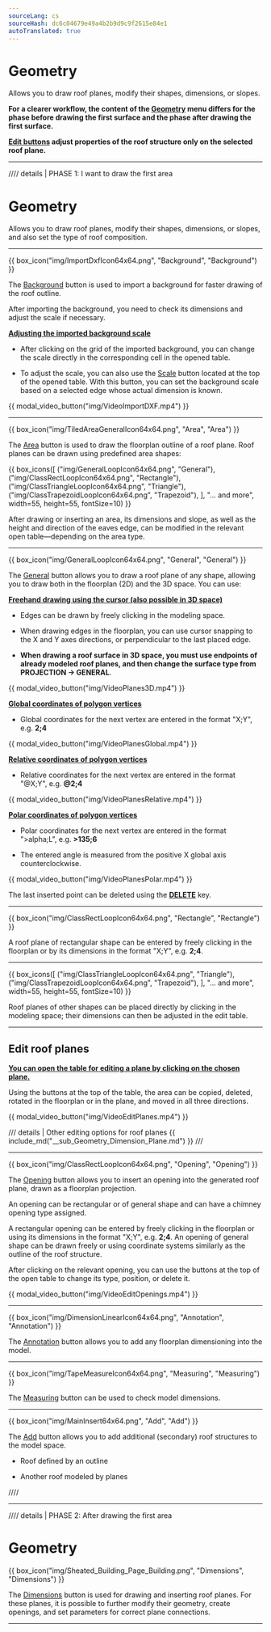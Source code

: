 ```yaml
---
sourceLang: cs
sourceHash: dc6c04679e49a4b2b9d9c9f2615e84e1
autoTranslated: true
---
```


# Geometry
<p>
Allows you to draw roof planes, modify their shapes, dimensions, or slopes.
</p>

<p><b>For a clearer workflow, the content of the <u>Geometry</u> menu differs for the phase before drawing the first surface and the phase after drawing the first surface.</b></p>

<p>
<b><u>Edit buttons</u> adjust properties of the roof structure only on the selected roof plane.</b>
</p>

<hr class="main">

//// details | PHASE 1: I want to draw the first area

# Geometry
<p>
Allows you to draw roof planes, modify their shapes, dimensions, or slopes, and also set the type of roof composition.
</p>

<hr class="main">
{{ box_icon("img/ImportDxfIcon64x64.png", "Background", "Background") }}

<p>The <u>Background</u> button is used to import a background for faster drawing of the roof outline.</p> 

<p>After importing the background, you need to check its dimensions and adjust the scale if necessary.</p>

<p><b><u>Adjusting the imported background scale</u></b></p>

<ul>
<p><li>
After clicking on the grid of the imported background, you can change the scale directly in the corresponding cell in the opened table. 
</li></p>

<p><li>
To adjust the scale, you can also use the <u>Scale</u> button located at the top of the opened table. With this button, you can set the background scale based on a selected edge whose actual dimension is known.
</li></p>
</ul>

{{ modal_video_button("img/VideoImportDXF.mp4") }}

<hr class="main">

{{ box_icon("img/TiledAreaGeneralIcon64x64.png", "Area", "Area") }}

<p>
The <u>Area</u> button is used to draw the floorplan outline of a roof plane. Roof planes can be drawn using predefined area shapes:
</p>

{{ box_icons([
  ("img/GeneralLoopIcon64x64.png", "General"),
  ("img/ClassRectLoopIcon64x64.png", "Rectangle"),
  ("img/ClassTriangleLoopIcon64x64.png", "Triangle"),
  ("img/ClassTrapezoidLoopIcon64x64.png", "Trapezoid"),
], "... and more", width=55, height=55, fontSize=10) }}

<p>
After drawing or inserting an area, its dimensions and slope, as well as the height and direction of the eaves edge, can be modified in the relevant open table—depending on the area type.
</p>

<hr>

{{ box_icon("img/GeneralLoopIcon64x64.png", "General", "General") }}

  <p>The <u>General</u> button allows you to draw a roof plane of any shape, allowing you to draw both in the floorplan (2D) and the 3D space. You can use:</p>

  <p><b><u>Freehand drawing using the cursor (also possible in 3D space)</u></b></p>
  <ul>
    <li><p>Edges can be drawn by freely clicking in the modeling space.</p></li>
    <li><p>When drawing edges in the floorplan, you can use cursor snapping to the X and Y axes directions, or perpendicular to the last placed edge.</p></li>
    <li><p><b>When drawing a roof surface in 3D space, you must use endpoints of already modeled roof planes, and then change the surface type from PROJECTION -> GENERAL</b>.</p></li>
  </ul>

{{ modal_video_button("img/VideoPlanes3D.mp4") }}

  <p><b><u>Global coordinates of polygon vertices</u></b></p>
  <ul>
    <li><p>Global coordinates for the next vertex are entered in the format "X;Y", e.g. <b>2;4</b></p></li>
  </ul>

{{ modal_video_button("img/VideoPlanesGlobal.mp4") }}

  <p><b><u>Relative coordinates of polygon vertices</u></b></p>
  <ul>
    <li><p>Relative coordinates for the next vertex are entered in the format "@X;Y", e.g. <b>@2;4</b></p></li>
  </ul>

{{ modal_video_button("img/VideoPlanesRelative.mp4") }}

  <p><b><u>Polar coordinates of polygon vertices</u></b></p>
  <ul>
    <li><p>Polar coordinates for the next vertex are entered in the format "&gt;alpha;L", e.g. <b>&gt;135;6</b></p></li>
    <li><p>The entered angle is measured from the positive X global axis counterclockwise.</p></li>
  </ul>

{{ modal_video_button("img/VideoPlanesPolar.mp4") }}

  <p>The last inserted point can be deleted using the <b><u>DELETE</u></b> key.</p>

<hr>

{{ box_icon("img/ClassRectLoopIcon64x64.png", "Rectangle", "Rectangle") }}

<p>
A roof plane of rectangular shape can be entered by freely clicking in the floorplan or by its dimensions in the format "X;Y", e.g. <b>2;4</b>.
</p>

<hr>

{{ box_icons([
  ("img/ClassTriangleLoopIcon64x64.png", "Triangle"),
  ("img/ClassTrapezoidLoopIcon64x64.png", "Trapezoid"),
], "... and more", width=55, height=55, fontSize=10) }}

<p>
Roof planes of other shapes can be placed directly by clicking in the modeling space; their dimensions can then be adjusted in the edit table.
</p>

<hr class="main">

<h2>Edit roof planes</h2>

<p><b><u>You can open the table for editing a plane by clicking on the chosen plane.</u></b></p>

<p>
Using the buttons at the top of the table, the area can be copied, deleted, rotated in the floorplan or in the plane, and moved in all three directions.
</p>

{{ modal_video_button("img/VideoEditPlanes.mp4") }}

/// details | Other editing options for roof planes
{{ include_md("__sub_Geometry_Dimension_Plane.md") }}
///

<hr class="main">

{{ box_icon("img/ClassRectLoopIcon64x64.png", "Opening", "Opening") }}

<p>
The <u>Opening</u> button allows you to insert an opening into the generated roof plane, drawn as a floorplan projection.
</p>

<p>
An opening can be rectangular or of general shape and can have a chimney opening type assigned.
</p>

<p>
A rectangular opening can be entered by freely clicking in the floorplan or using its dimensions in the format "X;Y", e.g. <b>2;4</b>. An opening of general shape can be drawn freely or using coordinate systems similarly as the outline of the roof structure.
</p>

<p>
After clicking on the relevant opening, you can use the buttons at the top of the open table to change its type, position, or delete it.
</p>

{{ modal_video_button("img/VideoEditOpenings.mp4") }}

<hr class="main">

{{ box_icon("img/DimensionLinearIcon64x64.png", "Annotation", "Annotation") }}

<p>
The <u>Annotation</u> button allows you to add any floorplan dimensioning into the model.
</p>

<hr class="main">

{{ box_icon("img/TapeMeasureIcon64x64.png", "Measuring", "Measuring") }}

<p>
The <u>Measuring</u> button can be used to check model dimensions.
</p>

<hr class="main">

{{ box_icon("img/MainInsert64x64.png", "Add", "Add") }}

<p>
The <u>Add</u> button allows you to add additional (secondary) roof structures to the model space.
</p>

<ul>
  <li>
    <p>Roof defined by an outline</p>
  </li>
  <li>
    <p>Another roof modeled by planes</p>
  </li>
</ul>

////

<hr class="main">

//// details | PHASE 2: After drawing the first area
  
# Geometry

{{ box_icon("img/Sheated_Building_Page_Building.png", "Dimensions", "Dimensions") }}

<p>
The <u>Dimensions</u> button is used for drawing and inserting roof planes. For these planes, it is possible to further modify their geometry, create openings, and set parameters for correct plane connections.
</p>
<p>

<hr class="main">

<!--{{ box_icon("img/RoofSketchIcon64x64.png", "Roof", "Roof") }}

The <u>Roof</u> button allows you to set the type of roof composition. The type of covering and dimensions of the secondary roof structure can be changed with the <u>Sheathing</u> button.

<hr class="main">

{{ box_icon("img/ImportObjIcon64x64.png", "Jelly", "Jelly") }}

<p>
Allows you to adjust dimensions and slopes of generated edges and planes, change the height and possibly the eccentricity of the roof.
</p>

<hr class="main">

{{ box_icon("img/PvgisIcon64x64.png", "Output", "Output") }}

<p>
Allows you to evaluate the potential solar radiation performance on individual roof surfaces.
</p>

<p>
...Functionality of the <u>Output</u> button is being prepared for a future program version...
</p>

<hr class="main">

{{ box_icon("img/DimensionLinearIcon64x64.png", "Annotation", "Annotation") }}

<p>
The <u>Annotation</u> button allows you to add any floorplan dimensioning into the model.
</p>

<hr class="main">

{{ box_icon("img/TapeMeasureIcon64x64.png", "Measuring", "Measuring") }}

<p>
The <u>Measuring</u> button can be used to check model dimensions.
</p>

////

<hr class="main">

<!-- product: HiStruct Roofs -->